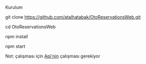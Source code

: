 Kurulum

git clone https://github.com/atalhatabak/OtoReservationsWeb.git

cd OtoReservationsWeb

npm install

npm start

Not: çalışması için <a href="https://github.com/atalhatabak/OtoReservationsApi">Api'nin</a> çalışması gerekiyor
